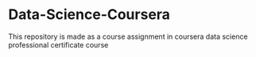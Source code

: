 # Data-Science-Coursera
This repository is made as a course assignment in coursera data science professional certificate course
